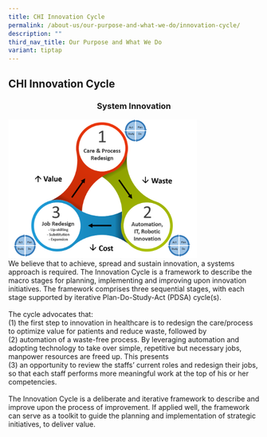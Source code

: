 ```yaml
---
title: CHI Innovation Cycle
permalink: /about-us/our-purpose-and-what-we-do/innovation-cycle/
description: ""
third_nav_title: Our Purpose and What We Do
variant: tiptap
---
```

<h2> CHI Innovation Cycle</h2>
<h3 style="text-align: center;">System Innovation</h3>
<img alt="cycle" style="width:378px;" src="/images/au_system_innovation.png"><br>
We believe that to achieve, spread and sustain innovation, a systems approach is required. The Innovation Cycle is a framework to describe the macro stages for planning, implementing and improving upon innovation initiatives. The framework comprises three sequential stages, with each stage supported by iterative Plan-Do-Study-Act (PDSA) cycle(s).<br><br>
The cycle advocates that: <br>(1) the first step to innovation in healthcare is to redesign the care/process to optimize value for patients and reduce waste, followed by <br>(2) automation of a waste-free process. By leveraging automation and adopting technology to take over simple, repetitive but necessary jobs, manpower resources are freed up. This presents <br>(3) an opportunity to review the staffs’ current roles and redesign their jobs, so that each staff performs more meaningful work at the top of his or her competencies.<br><br>
The Innovation Cycle is a deliberate and iterative framework to describe and improve upon the process of improvement. If applied well, the framework can serve as a toolkit to guide the planning and implementation of strategic initiatives, to deliver value.